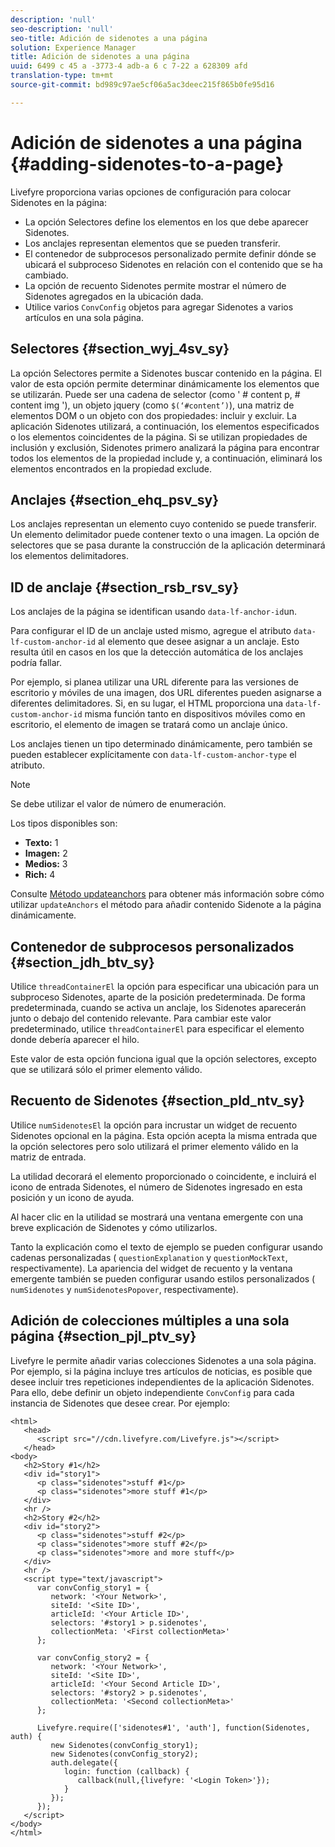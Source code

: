 ```yaml
---
description: 'null'
seo-description: 'null'
seo-title: Adición de sidenotes a una página
solution: Experience Manager
title: Adición de sidenotes a una página
uuid: 6499 c 45 a -3773-4 adb-a 6 c 7-22 a 628309 afd
translation-type: tm+mt
source-git-commit: bd989c97ae5cf06a5ac3deec215f865b0fe95d16

---
```



# Adición de sidenotes a una página {#adding-sidenotes-to-a-page}

Livefyre proporciona varias opciones de configuración para colocar Sidenotes en la página:

* La opción Selectores define los elementos en los que debe aparecer Sidenotes.
* Los anclajes representan elementos que se pueden transferir.
* El contenedor de subprocesos personalizado permite definir dónde se ubicará el subproceso Sidenotes en relación con el contenido que se ha cambiado.
* La opción de recuento Sidenotes permite mostrar el número de Sidenotes agregados en la ubicación dada.
* Utilice varios `ConvConfig` objetos para agregar Sidenotes a varios artículos en una sola página.

## Selectores {#section_wyj_4sv_sy}

La opción Selectores permite a Sidenotes buscar contenido en la página. El valor de esta opción permite determinar dinámicamente los elementos que se utilizarán. Puede ser una cadena de selector (como &#39; # content p, # content img &#39;), un objeto jquery (como `$(‘#content’)`), una matriz de elementos DOM o un objeto con dos propiedades: incluir y excluir. La aplicación Sidenotes utilizará, a continuación, los elementos especificados o los elementos coincidentes de la página. Si se utilizan propiedades de inclusión y exclusión, Sidenotes primero analizará la página para encontrar todos los elementos de la propiedad include y, a continuación, eliminará los elementos encontrados en la propiedad exclude.

## Anclajes {#section_ehq_psv_sy}

Los anclajes representan un elemento cuyo contenido se puede transferir. Un elemento delimitador puede contener texto o una imagen. La opción de selectores que se pasa durante la construcción de la aplicación determinará los elementos delimitadores.

## ID de anclaje {#section_rsb_rsv_sy}

Los anclajes de la página se identifican usando `data-lf-anchor-id`un.

Para configurar el ID de un anclaje usted mismo, agregue el atributo `data-lf-custom-anchor-id` al elemento que desee asignar a un anclaje. Esto resulta útil en casos en los que la detección automática de los anclajes podría fallar.

Por ejemplo, si planea utilizar una URL diferente para las versiones de escritorio y móviles de una imagen, dos URL diferentes pueden asignarse a diferentes delimitadores. Si, en su lugar, el HTML proporciona una `data-lf-custom-anchor-id` misma función tanto en dispositivos móviles como en escritorio, el elemento de imagen se tratará como un anclaje único.

Los anclajes tienen un tipo determinado dinámicamente, pero también se pueden establecer explícitamente con `data-lf-custom-anchor-type` el atributo.

>[!NOTE]
>
>Se debe utilizar el valor de número de enumeración.

Los tipos disponibles son:

* **Texto:** 1
* **Imagen:** 2
* **Medios:** 3
* **Rich:** 4

Consulte [Método updateanchors](/help/implementation/c-app-integrations/c-sidenotes-integration/update-anchors-method.md) para obtener más información sobre cómo utilizar `updateAnchors` el método para añadir contenido Sidenote a la página dinámicamente.

## Contenedor de subprocesos personalizados {#section_jdh_btv_sy}

Utilice `threadContainerEl` la opción para especificar una ubicación para un subproceso Sidenotes, aparte de la posición predeterminada. De forma predeterminada, cuando se activa un anclaje, los Sidenotes aparecerán junto o debajo del contenido relevante. Para cambiar este valor predeterminado, utilice `threadContainerEl` para especificar el elemento donde debería aparecer el hilo.

Este valor de esta opción funciona igual que la opción selectores, excepto que se utilizará sólo el primer elemento válido.

## Recuento de Sidenotes {#section_pld_ntv_sy}

Utilice `numSidenotesEl` la opción para incrustar un widget de recuento Sidenotes opcional en la página. Esta opción acepta la misma entrada que la opción selectores pero solo utilizará el primer elemento válido en la matriz de entrada.

La utilidad decorará el elemento proporcionado o coincidente, e incluirá el icono de entrada Sidenotes, el número de Sidenotes ingresado en esta posición y un icono de ayuda.

Al hacer clic en la utilidad se mostrará una ventana emergente con una breve explicación de Sidenotes y cómo utilizarlos.

Tanto la explicación como el texto de ejemplo se pueden configurar usando cadenas personalizadas ( `questionExplanation` y `questionMockText`, respectivamente). La apariencia del widget de recuento y la ventana emergente también se pueden configurar usando estilos personalizados ( `numSidenotes` y `numSidenotesPopover`, respectivamente).

## Adición de colecciones múltiples a una sola página {#section_pjl_ptv_sy}

Livefyre le permite añadir varias colecciones Sidenotes a una sola página. Por ejemplo, si la página incluye tres artículos de noticias, es posible que desee incluir tres repeticiones independientes de la aplicación Sidenotes. Para ello, debe definir un objeto independiente `ConvConfig` para cada instancia de Sidenotes que desee crear. Por ejemplo:

```
<html> 
   <head> 
      <script src="//cdn.livefyre.com/Livefyre.js"></script> 
   </head> 
<body> 
   <h2>Story #1</h2> 
   <div id="story1"> 
      <p class="sidenotes">stuff #1</p> 
      <p class="sidenotes">more stuff #1</p> 
   </div> 
   <hr /> 
   <h2>Story #2</h2> 
   <div id="story2"> 
      <p class="sidenotes">stuff #2</p> 
      <p class="sidenotes">more stuff #2</p> 
      <p class="sidenotes">more and more stuff</p> 
   </div> 
   <hr /> 
   <script type="text/javascript"> 
      var convConfig_story1 = { 
         network: '<Your Network>', 
         siteId: '<Site ID>', 
         articleId: '<Your Article ID>', 
         selectors: '#story1 > p.sidenotes', 
         collectionMeta: '<First collectionMeta>' 
      }; 
  
      var convConfig_story2 = { 
         network: '<Your Network>', 
         siteId: '<Site ID>', 
         articleId: '<Your Second Article ID>', 
         selectors: '#story2 > p.sidenotes', 
         collectionMeta: '<Second collectionMeta>' 
      }; 
  
      Livefyre.require(['sidenotes#1', 'auth'], function(Sidenotes, auth) { 
         new Sidenotes(convConfig_story1); 
         new Sidenotes(convConfig_story2); 
         auth.delegate({ 
            login: function (callback) { 
               callback(null,{livefyre: '<Login Token>'}); 
            } 
         }); 
      }); 
   </script> 
</body> 
</html>
```
